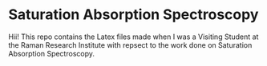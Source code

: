 # Saturation Absorption Spectroscopy

Hii! This repo contains the Latex files made when I was a Visiting Student at the Raman Research Institute with repsect to the work done on Saturation Absorption Spectroscopy.